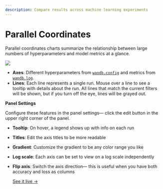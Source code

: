 ```yaml
---
description: Compare results across machine learning experiments
---
```


# Parallel Coordinates

Parallel coordinates charts summarize the relationship between large numbers of hyperparameters and model metrics at a glance.

![](../../../../.gitbook/assets/2020-04-27-16.11.43.gif)

* **Axes**: Different hyperparameters from [`wandb.config`](../../../../guides/track/config.md) and metrics from [`wandb.log`](../../../../guides/track/log.md).
* **Lines**: Each line represents a single run. Mouse over a line to see a tooltip with details about the run. All lines that match the current filters will be shown, but if you turn off the eye, lines will be grayed out.

**Panel Settings**

Configure these features in the panel settings— click the edit button in the upper right corner of the panel.

* **Tooltip**: On hover, a legend shows up with info on each run
* **Titles**: Edit the axis titles to be more readable
* **Gradient**: Customize the gradient to be any color range you like
* **Log scale**: Each axis can be set to view on a log scale independently
* **Flip axis**: Switch the axis direction— this is useful when you have both accuracy and loss as columns

  [See it live →](https://app.wandb.ai/example-team/sweep-demo/reports/Zoom-in-on-Parallel-Coordinates-Charts--Vmlldzo5MTQ4Nw)

